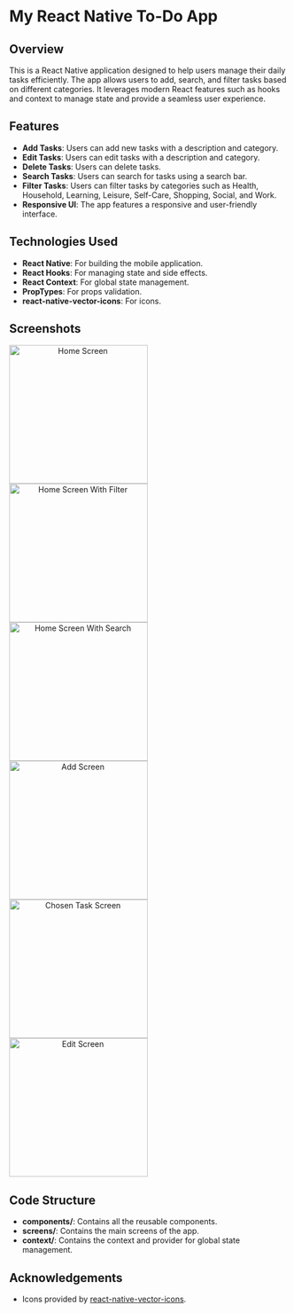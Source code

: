 # My React Native To-Do App

## Overview

This is a React Native application designed to help users manage their daily tasks efficiently. The app allows users to add, search, and filter tasks based on different categories. It leverages modern React features such as hooks and context to manage state and provide a seamless user experience.

## Features

- **Add Tasks**: Users can add new tasks with a description and category.
- **Edit Tasks**: Users can edit tasks with a description and category.
- **Delete Tasks**: Users can delete tasks.
- **Search Tasks**: Users can search for tasks using a search bar.
- **Filter Tasks**: Users can filter tasks by categories such as Health, Household, Learning, Leisure, Self-Care, Shopping, Social, and Work.
- **Responsive UI**: The app features a responsive and user-friendly interface.

## Technologies Used

- **React Native**: For building the mobile application.
- **React Hooks**: For managing state and side effects.
- **React Context**: For global state management.
- **PropTypes**: For props validation.
- **react-native-vector-icons**: For icons.

## Screenshots

<div style="text-align: center;">
    <img src="screenshots/HomeScreen.jpg" alt="Home Screen" width="250" style="float: left; margin-right: 10px;"/>
    <img src="screenshots/HomeScreenWithFilter.jpg" alt="Home Screen With Filter" width="250" style="float: left; margin-right: 10px;"/>
    <img src="screenshots/HomeScreenWithSearch.jpg" alt="Home Screen With Search" width="250" style="float: left; margin-right: 10px;"/>
    <img src="screenshots/AddScreen.jpg" alt="Add Screen" width="250" style="float: left; margin-right: 10px;"/>
    <img src="screenshots/ChosenTaskScreen.jpg" alt="Chosen Task Screen" width="250" style="float: left; margin-right: 10px;"/>
    <img src="screenshots/EditScreen.jpg" alt="Edit Screen" width="250" style="float: left; margin-right: 10px;"/>
</div>
<div style="clear: both;"></div>


## Code Structure

- **components/**: Contains all the reusable components.
- **screens/**: Contains the main screens of the app.
- **context/**: Contains the context and provider for global state management.

## Acknowledgements

- Icons provided by [react-native-vector-icons](https://github.com/oblador/react-native-vector-icons).

